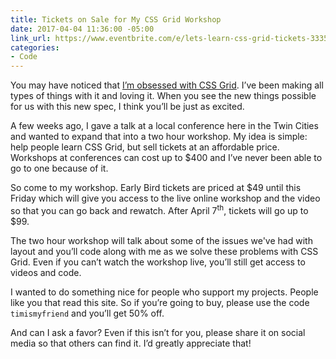 ```yaml
---
title: Tickets on Sale for My CSS Grid Workshop
date: 2017-04-04 11:36:00 -05:00
link_url: https://www.eventbrite.com/e/lets-learn-css-grid-tickets-33351798126
categories:
- Code
---
```


You may have noticed that [I’m obsessed with CSS Grid](https://theboldreport.net/topics/#grid-layout). I’ve been making all types of things with it and loving it. When you see the new things possible for us with this new spec, I think you’ll be just as excited.

A few weeks ago, I gave a talk at a local conference here in the Twin Cities and wanted to expand that into a two hour workshop. My idea is simple: help people learn CSS Grid, but sell tickets at an affordable price. Workshops at conferences can cost up to $400 and I’ve never been able to go to one because of it.

So come to my workshop. Early Bird tickets are priced at $49 until this Friday which will give you access to the live online workshop and the video so that you can go back and rewatch. After April 7<sup>th</sup>, tickets will go up to $99.

The two hour workshop will talk about some of the issues we've had with layout and you’ll code along with me as we solve these problems with CSS Grid. Even if you can’t watch the workshop live, you’ll still get access to videos and code.

I wanted to do something nice for people who support my projects. People like you that read this site. So if you’re going to buy, please use the code `timismyfriend` and you’ll get 50% off.

And can I ask a favor? Even if this isn’t for you, please share it on social media so that others can find it. I’d greatly appreciate that!
